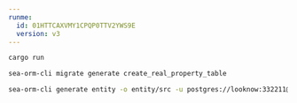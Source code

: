```yaml
---
runme:
  id: 01HTTCAXVMY1CPQP0TTV2YWS9E
  version: v3
---
```


```sh {"id":"01HTTCB0NVC8JKMW1TESBPMEAS"}
cargo run
```

```sh {"id":"01HTWGAT37QF5ZJ85S4BXX8V77"}
sea-orm-cli migrate generate create_real_property_table
```

```sh {"id":"01HTWFMKHYH4776NZY5WTP2D1X"}
sea-orm-cli generate entity -o entity/src -u postgres://looknow:332211@localhost:5432/rp_calendar
```